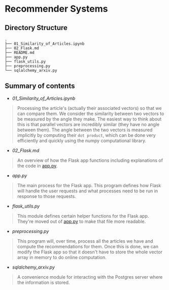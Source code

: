 # Recommender Systems

## Directory Structure

```
.
├── 01_Similarity_of_Articles.ipynb
├── 02_Flask.md
├── README.md
├── app.py
├── flask_utils.py
├── preprocessing.py
└── sqlalchemy_arxiv.py
```

## Summary of contents

* *01_Similarity_of_Articles.ipynb*

> Processing the article's (actually their associated vectors) so that we can compare them. We consider the similarity between two vectors to be measured by the angle they make. The easiest way to think about this is that parallel vectors are incredibly similar (they have no angle between them). The angle between the two vectors is measured implicitly by computing their `dot product`, which can be done very efficiently and quickly using the numpy computational library.

* *02_Flask.md*

> An overview of how the Flask app functions including explanations of the code in [app.py](app.py).

* *app.py*

> The main process for the Flask app. This program defines how Flask will handle the user requests and what processes need to be run in response to those requests.  

* *flask_utils.py*

> This module defines certain helper functions for the Flask app. They're moved out of [app.py](app.py) to make that file more readable.

* *preprocessing.py*

> This program will, over time, process all the articles we have and compute the recommendations for them. Once this is done, we can modify the Flask app so that it doesn't have to store the whole vector array in memory to do online computation.

* *sqlalchemy_arxiv.py*

> A convenience module for interacting with the Postgres server where the information is stored.
